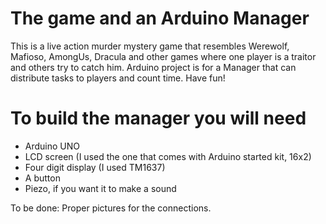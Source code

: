 # The game and an Arduino Manager
This is a live action murder mystery game that resembles Werewolf, Mafioso, AmongUs, Dracula and other games where one player is a traitor and others try to catch him. Arduino project is for a Manager that can distribute tasks to players and count time. Have fun!

# To build the manager you will need
- Arduino UNO
- LCD screen (I used the one that comes with Arduino started kit, 16x2)
- Four digit display (I used TM1637)
- A button
- Piezo, if you want it to make a sound

To be done:
Proper pictures for the connections. 

